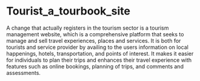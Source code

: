 # Tourist_a_tourbook_site
A change that actually registers in the tourism sector is a tourism management website, which is a comprehensive platform that seeks to manage and sell travel experiences, places and services. It is both for tourists and service provider by availing to the users information on local happenings, hotels, transportation, and points of interest. It makes it easier for individuals to plan their trips and enhances their travel experience with features such as online bookings, planning of trips, and comments and assessments.
